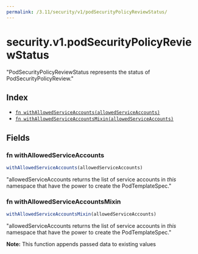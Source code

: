 ```yaml
---
permalink: /3.11/security/v1/podSecurityPolicyReviewStatus/
---
```


# security.v1.podSecurityPolicyReviewStatus

"PodSecurityPolicyReviewStatus represents the status of PodSecurityPolicyReview."

## Index

* [`fn withAllowedServiceAccounts(allowedServiceAccounts)`](#fn-withallowedserviceaccounts)
* [`fn withAllowedServiceAccountsMixin(allowedServiceAccounts)`](#fn-withallowedserviceaccountsmixin)

## Fields

### fn withAllowedServiceAccounts

```ts
withAllowedServiceAccounts(allowedServiceAccounts)
```

"allowedServiceAccounts returns the list of service accounts in *this* namespace that have the power to create the PodTemplateSpec."

### fn withAllowedServiceAccountsMixin

```ts
withAllowedServiceAccountsMixin(allowedServiceAccounts)
```

"allowedServiceAccounts returns the list of service accounts in *this* namespace that have the power to create the PodTemplateSpec."

**Note:** This function appends passed data to existing values